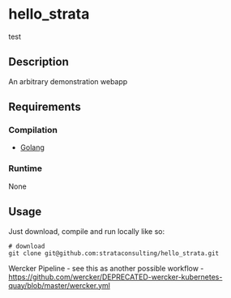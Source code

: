 # hello_strata
test

## Description

An arbitrary demonstration webapp

## Requirements

### Compilation

* [Golang](https://golang.org/)

### Runtime

None

## Usage

Just download, compile and run locally like so:

```
# download
git clone git@github.com:strataconsulting/hello_strata.git
```

Wercker Pipeline - see this as another possible workflow - https://github.com/wercker/DEPRECATED-wercker-kubernetes-quay/blob/master/wercker.yml
